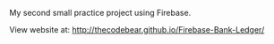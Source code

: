 My second small practice project using Firebase.

View website at:
http://thecodebear.github.io/Firebase-Bank-Ledger/
